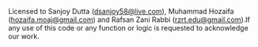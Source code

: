 Licensed to Sanjoy Dutta (dsanjoy58@live.com), Muhammad Hozaifa (hozaifa.moaj@gmail.com) and Rafsan Zani Rabbi (rzrt.edu@gmail.com).If any use of this code or any function or logic is requested to acknowledge our work.

